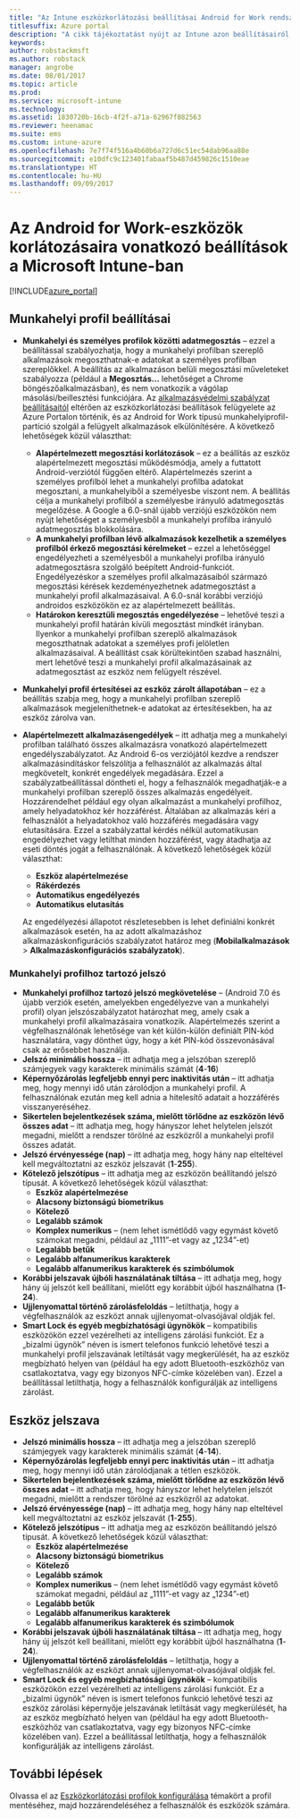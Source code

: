 ```yaml
---
title: "Az Intune eszközkorlátozási beállításai Android for Work rendszerhez"
titlesuffix: Azure portal
description: "A cikk tájékoztatást nyújt az Intune azon beállításairól, amelyekkel szabályozhatók az eszközbeállítások, illetve a funkciók köre Android for Work rendszerű eszközökön."
keywords: 
author: robstackmsft
ms.author: robstack
manager: angrobe
ms.date: 08/01/2017
ms.topic: article
ms.prod: 
ms.service: microsoft-intune
ms.technology: 
ms.assetid: 1830720b-16cb-4f2f-a71a-62967f882563
ms.reviewer: heenamac
ms.suite: ems
ms.custom: intune-azure
ms.openlocfilehash: 7e7f74f516a4b60b6a727d6c51ec54dab96aa88e
ms.sourcegitcommit: e10dfc9c123401fabaaf5b487d459826c1510eae
ms.translationtype: HT
ms.contentlocale: hu-HU
ms.lasthandoff: 09/09/2017
---
```

# <a name="android-for-work-device-restriction-settings-in-microsoft-intune"></a>Az Android for Work-eszközök korlátozásaira vonatkozó beállítások a Microsoft Intune-ban

[!INCLUDE[azure_portal](./includes/azure_portal.md)]

## <a name="work-profile-settings"></a>Munkahelyi profil beállításai
- **Munkahelyi és személyes profilok közötti adatmegosztás** – ezzel a beállítással szabályozhatja, hogy a munkahelyi profilban szereplő alkalmazások megoszthatnak-e adatokat a személyes profilban szereplőkkel. A beállítás az alkalmazáson belüli megosztási műveleteket szabályozza (például a **Megosztás...** lehetőséget a Chrome böngészőalkalmazásban), és nem vonatkozik a vágólap másolási/beillesztési funkciójára. Az [alkalmazásvédelmi szabályzat beállításaitól](https://docs.microsoft.com/intune-classic/deploy-use/protect-app-data-using-mobile-app-management-policies-with-microsoft-intune) eltérően az eszközkorlátozási beállítások felügyelete az Azure Portalon történik, és az Android for Work típusú munkahelyiprofil-partíció szolgál a felügyelt alkalmazások elkülönítésére. A következő lehetőségek közül választhat:
    - **Alapértelmezett megosztási korlátozások** – ez a beállítás az eszköz alapértelmezett megosztási működésmódja, amely a futtatott Android-verziótól függően eltérő. Alapértelmezés szerint a személyes profilból lehet a munkahelyi profilba adatokat megosztani, a munkahelyiből a személyesbe viszont nem. A beállítás célja a munkahelyi profilból a személyesbe irányuló adatmegosztás megelőzése. A Google a 6.0-snál újabb verziójú eszközökön nem nyújt lehetőséget a személyesből a munkahelyi profilba irányuló adatmegosztás blokkolására.   
    - **A munkahelyi profilban lévő alkalmazások kezelhetik a személyes profilból érkező megosztási kérelmeket** – ezzel a lehetőséggel engedélyezheti a személyesből a munkahelyi profilba irányuló adatmegosztásra szolgáló beépített Android-funkciót. Engedélyezéskor a személyes profil alkalmazásaiból származó megosztási kérések kezdeményezhetnek adatmegosztást a munkahelyi profil alkalmazásaival. A 6.0-snál korábbi verziójú androidos eszközökön ez az alapértelmezett beállítás.
    - **Határokon keresztüli megosztás engedélyezése** – lehetővé teszi a munkahelyi profil határán kívüli megosztást mindkét irányban. Ilyenkor a munkahelyi profilban szereplő alkalmazások megoszthatnak adatokat a személyes profi jelöletlen alkalmazásaival. A beállítást csak körültekintően szabad használni, mert lehetővé teszi a munkahelyi profil alkalmazásainak az adatmegosztást az eszköz nem felügyelt részével.

-   **Munkahelyi profil értesítései az eszköz zárolt állapotában** – ez a beállítás szabja meg, hogy a munkahelyi profilban szereplő alkalmazások megjeleníthetnek-e adatokat az értesítésekben, ha az eszköz zárolva van.
-   **Alapértelmezett alkalmazásengedélyek** – itt adhatja meg a munkahelyi profilban található összes alkalmazásra vonatkozó alapértelmezett engedélyszabályzatot. Az Android 6-os verziójától kezdve a rendszer alkalmazásindításkor felszólítja a felhasználót az alkalmazás által megkövetelt, konkrét engedélyek megadására. Ezzel a szabályzatbeállítással döntheti el, hogy a felhasználók megadhatják-e a munkahelyi profilban szereplő összes alkalmazás engedélyeit. Hozzárendelhet például egy olyan alkalmazást a munkahelyi profilhoz, amely helyadatokhoz kér hozzáférést. Általában az alkalmazás kéri a felhasználót a helyadatokhoz való hozzáférés megadására vagy elutasítására. Ezzel a szabályzattal kérdés nélkül automatikusan engedélyezhet vagy letilthat minden hozzáférést, vagy átadhatja az eseti döntés jogát a felhasználónak. A következő lehetőségek közül választhat:
    -   **Eszköz alapértelmezése**
    -   **Rákérdezés**
    -   **Automatikus engedélyezés**
    -   **Automatikus elutasítás**

    Az engedélyezési állapotot részletesebben is lehet definiálni konkrét alkalmazások esetén, ha az adott alkalmazáshoz alkalmazáskonfigurációs szabályzatot határoz meg (**Mobilalkalmazások** > **Alkalmazáskonfigurációs szabályzatok**).

### <a name="work-profile-password"></a>Munkahelyi profilhoz tartozó jelszó
- **Munkahelyi profilhoz tartozó jelszó megkövetelése** – (Android 7.0 és újabb verziók esetén, amelyekben engedélyezve van a munkahelyi profil) olyan jelszószabályzatot határozhat meg, amely csak a munkahelyi profil alkalmazásaira vonatkozik. Alapértelmezés szerint a végfelhasználónak lehetősége van két külön-külön definiált PIN-kód használatára, vagy dönthet úgy, hogy a két PIN-kód összevonásával csak az erősebbet használja.
- **Jelszó minimális hossza** – itt adhatja meg a jelszóban szereplő számjegyek vagy karakterek minimális számát (**4**-**16**)
- **Képernyőzárolás legfeljebb ennyi perc inaktivitás után** – itt adhatja meg, hogy mennyi idő után zárolódjon a munkahelyi profil. A felhasználónak ezután meg kell adnia a hitelesítő adatait a hozzáférés visszanyeréséhez.
- **Sikertelen bejelentkezések száma, mielőtt törlődne az eszközön lévő összes adat** – itt adhatja meg, hogy hányszor lehet helytelen jelszót megadni, mielőtt a rendszer törölné az eszközről a munkahelyi profil összes adatát.
- **Jelszó érvényessége (nap)** – itt adhatja meg, hogy hány nap elteltével kell megváltoztatni az eszköz jelszavát (**1**-**255**).
- **Kötelező jelszótípus** – itt adhatja meg az eszközön beállítandó jelszó típusát. A következő lehetőségek közül választhat:
    - **Eszköz alapértelmezése**
    - **Alacsony biztonságú biometrikus**
    - **Kötelező**
    - **Legalább számok**
    - **Komplex numerikus** – (nem lehet ismétlődő vagy egymást követő számokat megadni, például az „1111”-et vagy az „1234”-et)
    - **Legalább betűk**
    - **Legalább alfanumerikus karakterek**
    - **Legalább alfanumerikus karakterek és szimbólumok**
- **Korábbi jelszavak újbóli használatának tiltása** – itt adhatja meg, hogy hány új jelszót kell beállítani, mielőtt egy korábbit újból használhatna (**1**-**24**).
- **Ujjlenyomattal történő zárolásfeloldás** – letilthatja, hogy a végfelhasználók az eszközt annak ujjlenyomat-olvasójával oldják fel.
- **Smart Lock és egyéb megbízhatósági ügynökök** – kompatibilis eszközökön ezzel vezérelheti az intelligens zárolási funkciót. Ez a „bizalmi ügynök” néven is ismert telefonos funkció lehetővé teszi a munkahelyi profil jelszavának letiltását vagy megkerülését, ha az eszköz megbízható helyen van (például ha egy adott Bluetooth-eszközhöz van csatlakoztatva, vagy egy bizonyos NFC-címke közelében van). Ezzel a beállítással letilthatja, hogy a felhasználók konfigurálják az intelligens zárolást.

## <a name="device-password"></a>Eszköz jelszava

- **Jelszó minimális hossza** – itt adhatja meg a jelszóban szereplő számjegyek vagy karakterek minimális számát (**4**-**14**).
- **Képernyőzárolás legfeljebb ennyi perc inaktivitás után** – itt adhatja meg, hogy mennyi idő után zárolódjanak a tétlen eszközök.
- **Sikertelen bejelentkezések száma, mielőtt törlődne az eszközön lévő összes adat** – itt adhatja meg, hogy hányszor lehet helytelen jelszót megadni, mielőtt a rendszer törölné az eszközről az adatokat.
- **Jelszó érvényessége (nap)** – itt adhatja meg, hogy hány nap elteltével kell megváltoztatni az eszköz jelszavát (**1**-**255**).
- **Kötelező jelszótípus** – itt adhatja meg az eszközön beállítandó jelszó típusát. A következő lehetőségek közül választhat:
    - **Eszköz alapértelmezése**
    - **Alacsony biztonságú biometrikus**
    - **Kötelező**
    - **Legalább számok**
    - **Komplex numerikus** – (nem lehet ismétlődő vagy egymást követő számokat megadni, például az „1111”-et vagy az „1234”-et)
    - **Legalább betűk**
    - **Legalább alfanumerikus karakterek**
    - **Legalább alfanumerikus karakterek és szimbólumok**
- **Korábbi jelszavak újbóli használatának tiltása** – itt adhatja meg, hogy hány új jelszót kell beállítani, mielőtt egy korábbit újból használhatna (**1**-**24**).
- **Ujjlenyomattal történő zárolásfeloldás** – letilthatja, hogy a végfelhasználók az eszközt annak ujjlenyomat-olvasójával oldják fel.
- **Smart Lock és egyéb megbízhatósági ügynökök** – kompatibilis eszközökön ezzel vezérelheti az intelligens zárolási funkciót. Ez a „bizalmi ügynök” néven is ismert telefonos funkció lehetővé teszi az eszköz zárolási képernyője jelszavának letiltását vagy megkerülését, ha az eszköz megbízható helyen van (például ha egy adott Bluetooth-eszközhöz van csatlakoztatva, vagy egy bizonyos NFC-címke közelében van). Ezzel a beállítással letilthatja, hogy a felhasználók konfigurálják az intelligens zárolást.

## <a name="next-steps"></a>További lépések

Olvassa el az [Eszközkorlátozási profilok konfigurálása](device-restrictions-configure.md) témakört a profil mentéséhez, majd hozzárendeléséhez a felhasználók és eszközök számára.
